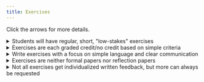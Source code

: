```yaml
---
title: Exercises
---
```

Click the arrows for more details.

<details><summary> Students will have regular, short, "low-stakes" exercises</summary>

- Since the most effective way to improve writing is through frequent practice, students will regularly be asked to submit short written assignments called "exercises" for class
- Exercises may include:
  - Posts on the Canvas "Discussion" pages
  - Short assignments individually submitted on Canvas (these may be handed out and discussed in class)
- Exercises are "low-stakes" in that individual exercises are each a small portion of your final grade and they are intended more as writing practice than a final, polished product
- I expect that you will not fully understand the readings before class discussion, and you will sometimes have to write exercises about the readings without fully understanding them to build your reading and writing skills

</details>

<details><summary> Exercises are each graded credit/no credit based on simple criteria</summary>

- Exercises will get full marks if they are:
	- submitted on time
	- reflect appropriate effort
	- output matches assignment (i.e. you carefully read the exercise and did what was asked)
	- correct logistics (formatting, submitted in the right place, included all requested information, etc.)

</details>

<details><summary> Write exercises with a focus on simple language and clear communication</summary>

- Even though exercises are low-stakes writing, they should be written grammatically, in full sentences (not bullet points), and in academic style (not text message or personal reflection style)
- Write grammatically so I know that any writing errors are not due to carelessness or low effort
- Write with a focus on simple language and do NOT try to impress me or your classmates with your big vocabulary. It often backfires—you use the word in a close-but-not-quite-right way and fail to communicate your ideas effectively, which is the main purpose of academic writing.

</details>

<details><summary> Exercises are neither formal papers nor reflection papers</summary>

- For exercises:
	- Do not cite or quote sources unless the assignment explicitly tells you to.
	- Do not do any outside research for the assignments. Exercises should reflect your ideas; they are not research assignments where you present ideas from researched sources.
	- Do not write introductions or conclusions for the assignments. Get right to the point.
	- Do not discuss personal experiences or your thinking process unless the assignment explicitly tells you to. Avoid things like, "at first, I didn't know what this word meant, so I looked it up and it said..."

</details>

<details><summary> Not all exercises get individualized written feedback, but more can always be requested</summary>

- I provide most feedback on exercises during class discussion, as feedback is often useful for many students
- I read all exercise submissions thoroughly, even if they do not received significant individualized feedback
- You are always welcome to ask for additional feedback by scheduling a meeting with me.

</details>
